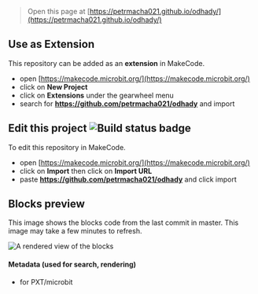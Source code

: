 
> Open this page at [https://petrmacha021.github.io/odhady/](https://petrmacha021.github.io/odhady/)

## Use as Extension

This repository can be added as an **extension** in MakeCode.

* open [https://makecode.microbit.org/](https://makecode.microbit.org/)
* click on **New Project**
* click on **Extensions** under the gearwheel menu
* search for **https://github.com/petrmacha021/odhady** and import

## Edit this project ![Build status badge](https://github.com/petrmacha021/odhady/workflows/MakeCode/badge.svg)

To edit this repository in MakeCode.

* open [https://makecode.microbit.org/](https://makecode.microbit.org/)
* click on **Import** then click on **Import URL**
* paste **https://github.com/petrmacha021/odhady** and click import

## Blocks preview

This image shows the blocks code from the last commit in master.
This image may take a few minutes to refresh.

![A rendered view of the blocks](https://github.com/petrmacha021/odhady/raw/master/.github/makecode/blocks.png)

#### Metadata (used for search, rendering)

* for PXT/microbit
<script src="https://makecode.com/gh-pages-embed.js"></script><script>makeCodeRender("{{ site.makecode.home_url }}", "{{ site.github.owner_name }}/{{ site.github.repository_name }}");</script>
